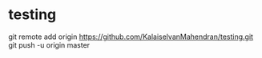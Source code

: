 # testing

git remote add origin https://github.com/KalaiselvanMahendran/testing.git
git push -u origin master
